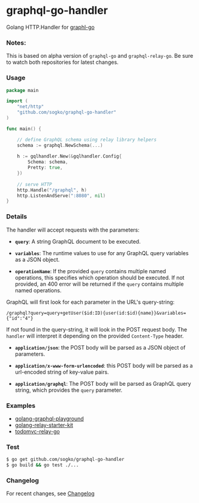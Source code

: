 # graphql-go-handler

Golang HTTP.Handler for [graphl-go](https://github.com/chris-ramon/graphql)

### Notes:
This is based on alpha version of `graphql-go` and `graphql-relay-go`. 
Be sure to watch both repositories for latest changes.

### Usage

```go
package main

import (
	"net/http"
	"github.com/sogko/graphql-go-handler"
)

func main() {

	// define GraphQL schema using relay library helpers
	schema := graphql.NewSchema(...)
  
	h := gqlhandler.New(&gqlhandler.Config{
		Schema: schema,
		Pretty: true,
	})
	
	// serve HTTP
	http.Handle("/graphql", h)
	http.ListenAndServe(":8080", nil)
}
```

### Details

The handler will accept requests with
the parameters:

  * **`query`**: A string GraphQL document to be executed.

  * **`variables`**: The runtime values to use for any GraphQL query variables
    as a JSON object.

  * **`operationName`**: If the provided `query` contains multiple named
    operations, this specifies which operation should be executed. If not
    provided, an 400 error will be returned if the `query` contains multiple
    named operations.

GraphQL will first look for each parameter in the URL's query-string:

```
/graphql?query=query+getUser($id:ID){user(id:$id){name}}&variables={"id":"4"}
```

If not found in the query-string, it will look in the POST request body.
The `handler` will interpret it
depending on the provided `Content-Type` header.

  * **`application/json`**: the POST body will be parsed as a JSON
    object of parameters.

  * **`application/x-www-form-urlencoded`**: this POST body will be
    parsed as a url-encoded string of key-value pairs.

  * **`application/graphql`**: The POST body will be parsed as GraphQL
    query string, which provides the `query` parameter.


### Examples
- [golang-graphql-playground](https://github.com/sogko/golang-graphql-playground)
- [golang-relay-starter-kit](https://github.com/sogko/golang-relay-starter-kit)
- [todomvc-relay-go](https://github.com/sogko/todomvc-relay-go)

### Test
```bash
$ go get github.com/sogko/graphql-go-handler
$ go build && go test ./...
```
### Changelog
For recent changes, see [Changelog](./CHANGELOG.md)